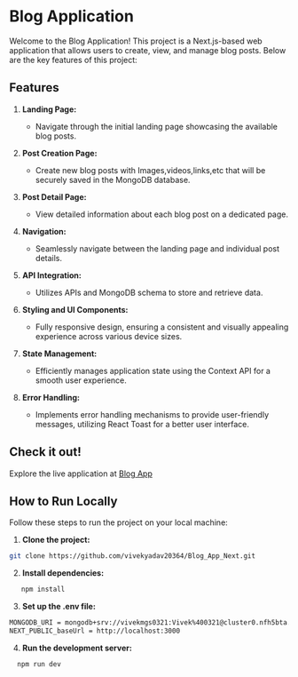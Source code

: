 # Blog Application

Welcome to the Blog Application! This project is a Next.js-based web application that allows users to create, view, and manage blog posts. Below are the key features of this project:

## Features

1. **Landing Page:**
   - Navigate through the initial landing page showcasing the available blog posts.
   
2. **Post Creation Page:**
   - Create new blog posts with Images,videos,links,etc that will be securely saved in the MongoDB database.

3. **Post Detail Page:**
   - View detailed information about each blog post on a dedicated page.

4. **Navigation:**
   - Seamlessly navigate between the landing page and individual post details.

5. **API Integration:**
   - Utilizes APIs and MongoDB schema to store and retrieve data.

6. **Styling and UI Components:**
   - Fully responsive design, ensuring a consistent and visually appealing experience across various device sizes.

7. **State Management:**
   - Efficiently manages application state using the Context API for a smooth user experience.

8. **Error Handling:**
   - Implements error handling mechanisms to provide user-friendly messages, utilizing React Toast for a better user interface.

## Check it out!

Explore the live application at [Blog App](https://blog-app-next-three.vercel.app/)

## How to Run Locally

Follow these steps to run the project on your local machine:

1. **Clone the project:**
```bash
git clone https://github.com/vivekyadav20364/Blog_App_Next.git
```
2. **Install dependencies:**
```bash
   npm install
```
3. **Set up the .env file:**
```bash
MONGODB_URI = mongodb+srv://vivekmgs0321:Vivek%400321@cluster0.nfh5bta.mongodb.net/?retryWrites=true&w=majority
NEXT_PUBLIC_baseUrl = http://localhost:3000
```
4. **Run the development server:**
```bash
  npm run dev
```
